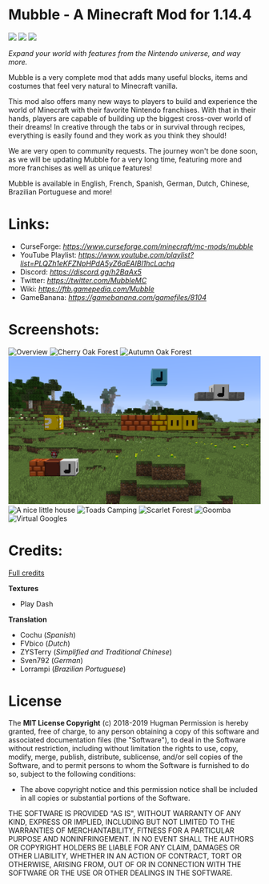 # Mubble - A Minecraft Mod for 1.14.4
[![](http://cf.way2muchnoise.eu/full_mubble_downloads.svg?badge_style=for_the_badge)](https://www.curseforge.com/minecraft/mc-mods/mubble)
[![](http://cf.way2muchnoise.eu/versions/Available%20For%20Minecraft_mubble_all.svg?badge_style=for_the_badge)](https://www.curseforge.com/minecraft/mc-mods/mubble)
[![](http://cf.way2muchnoise.eu/packs/mubble.svg?badge_style=for_the_badge)](https://www.curseforge.com/minecraft/mc-mods/mubble)

*Expand your world with features from the Nintendo universe, and way more.*

Mubble is a very complete mod that adds many useful blocks, items and costumes that feel very natural to Minecraft vanilla.

This mod also offers many new ways to players to build and experience the world of Minecraft with their favorite Nintendo franchises. With that in their hands, players are capable of building up the biggest cross-over world of their dreams! In creative through the tabs or in survival through recipes, everything is easily found and they work as you think they should!

We are very open to community requests. The journey won't be done soon, as we will be updating Mubble for a very long time, featuring more and more franchises as well as unique features!

Mubble is available in English, French, Spanish, German, Dutch, Chinese, Brazilian Portuguese and more!

# Links:
* CurseForge: *https://www.curseforge.com/minecraft/mc-mods/mubble*
* YouTube Playlist: *https://www.youtube.com/playlist?list=PLQZh1eKFZNpHPdA5yZ6aEAIBl1hcLachq*
* Discord: *https://discord.gg/h2BaAx5*
* Twitter: *https://twitter.com/MubbleMC*
* Wiki: *https://ftb.gamepedia.com/Mubble*
* GameBanana: *https://gamebanana.com/gamefiles/8104*

# Screenshots:
![Overview](https://raw.githubusercontent.com/Hugman76/Mubble/1.14/external/screenshots/overview.png)
![Cherry Oak Forest](https://raw.githubusercontent.com/Hugman76/Mubble/1.14/external/screenshots/cherry_oak_forest_1.png)
![Autumn Oak Forest](https://raw.githubusercontent.com/Hugman76/Mubble/1.14/external/screenshots/autumn_oak_forest_1.png)
![Super Mario Level](https://raw.githubusercontent.com/Hugman76/Mubble/1.14/external/screenshots/super_mario_bros._level.png)
![A nice little house](https://raw.githubusercontent.com/Hugman76/Mubble/1.14/external/screenshots/building_1.png)
![Toads Camping](https://raw.githubusercontent.com/Hugman76/Mubble/1.14/external/screenshots/toads_camping.png)
![Scarlet Forest](https://raw.githubusercontent.com/Hugman76/Mubble/1.14/external/screenshots/scarlet_forest.png)
![Goomba](https://raw.githubusercontent.com/Hugman76/Mubble/1.14/external/screenshots/goomba.png)
![Virtual Googles](https://raw.githubusercontent.com/Hugman76/Mubble/1.14/external/screenshots/virtual_googles_1.png)

# Credits:
[Full credits](https://ftb.gamepedia.com/Mubble/Credits)

**Textures**
* Play Dash

**Translation**
* Cochu (*Spanish*)
* FVbico (*Dutch*)
* ZYSTerry (*Simplified and Traditional Chinese*)
* Sven792 (*German*)
* Lorrampi (*Brazilian Portuguese*)

# License
The **MIT License Copyright** (c) 2018-2019 Hugman Permission is hereby granted, free of charge, to any person obtaining a copy of this software and associated documentation files (the "Software"), to deal in the Software without restriction, including without limitation the rights to use, copy, modify, merge, publish, distribute, sublicense, and/or sell copies of the Software, and to permit persons to whom the Software is furnished to do so, subject to the following conditions:

* The above copyright notice and this permission notice shall be included in all copies or substantial portions of the Software.

THE SOFTWARE IS PROVIDED "AS IS", WITHOUT WARRANTY OF ANY KIND, EXPRESS OR IMPLIED, INCLUDING BUT NOT LIMITED TO THE WARRANTIES OF MERCHANTABILITY, FITNESS FOR A PARTICULAR PURPOSE AND NONINFRINGEMENT. IN NO EVENT SHALL THE AUTHORS OR COPYRIGHT HOLDERS BE LIABLE FOR ANY CLAIM, DAMAGES OR OTHER LIABILITY, WHETHER IN AN ACTION OF CONTRACT, TORT OR OTHERWISE, ARISING FROM, OUT OF OR IN CONNECTION WITH THE SOFTWARE OR THE USE OR OTHER DEALINGS IN THE SOFTWARE.
